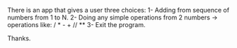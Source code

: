 There is an app that gives a user three choices:
1- Adding from sequence of numbers from 1 to N.
2- Doing any simple operations from 2 numbers -> operations like: / * - + // **
3- Exit the program.

Thanks.

